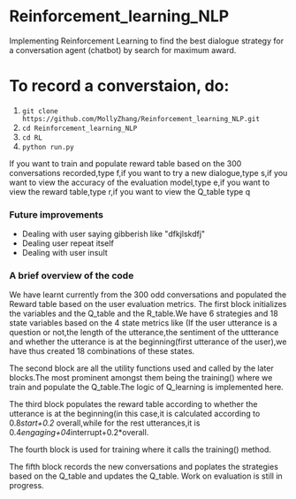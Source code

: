 # Reinforcement_learning_NLP
Implementing Reinforcement Learning to find the best dialogue strategy for a conversation agent (chatbot) by search for maximum award.


# To record a converstaion, do:
1. `git clone https://github.com/MollyZhang/Reinforcement_learning_NLP.git`
2. `cd Reinforcement_learning_NLP`
3. `cd RL`
4. `python run.py`  


If you want to train and populate reward table based on the 300 conversations recorded,type f,if you want to try a new dialogue,type s,if you want to view the accuracy of the evaluation model,type e,if you want to view the reward table,type r,if you want to view the Q_table type q

### Future improvements
- Dealing with user saying gibberish like "dfkjlskdfj"
- Dealing user repeat itself
- Dealing with user insult

### A brief overview of the code
We have learnt currently from the 300 odd conversations and populated the Reward table based on the user evaluation metrics.
The first block initializes the variables and the Q_table and the R_table.We have 6 strategies and 18 state variables based on the 4 state metrics like (If the user utterance is a question or not,the length of the utterance,the sentiment of the uttterance and whether the utterance is at the beginning(first utterance of the user),we have thus created 18 combinations of these states.

The second block are all the utility functions used and called by the later blocks.The most prominent amongst them being the training() where we train and populate the Q_table.The logic of Q_learning is implemented here.

The third block populates the reward table according to whether the utterance is at the beginning(in this case,it is calculated according to 0.8*start+0.2* overall,while for the rest utterances,it is 0.4*engaging+04*interrupt+0.2*overall.

The fourth block is used for training where it calls the training() method.

The fifth block records the new conversations and poplates the strategies based on the Q_table and updates the Q_table.
Work on evaluation is still in progress.
